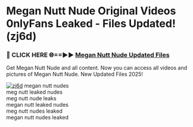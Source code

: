 # Megan Nutt Nude Original Videos 0nlyFans Leaked - Files Updated! (zj6d)

<h3>🔴 CLICK HERE 🌐==►► <a href="https://tinyurl.com/5h6xmrr3" rel="nofollow">Megan Nutt Nude Updated Files</a></h3>

Get Megan Nutt Nude and all content. Now you can access all videos and pictures of Megan Nutt Nude. New Updated Files 2025!

[![zj6d](https://i.imgur.com/KVD873Z.gif)](https://tinyurl.com/5h6xmrr3)
megan nutt nudes<br>
meg nutt leaked nudes<br>
meg nutt nude leaks<br>
megan nutt leaked nudes<br>
meg nutt nudes leaked<br>
megan nutt nudes leaked